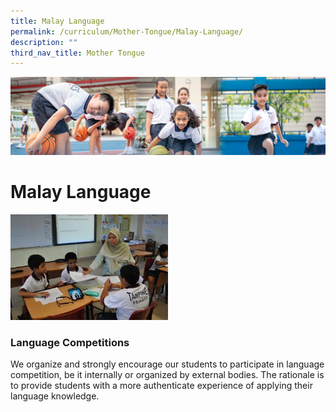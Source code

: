 ```yaml
---
title: Malay Language
permalink: /curriculum/Mother-Tongue/Malay-Language/
description: ""
third_nav_title: Mother Tongue
---
```

![](/images/Our%20Learning%20Experiences.jpg)

Malay Language
==============

<img src="/images/Malay%20Language-1.jpg" style="width:50%">


### **Language Competitions**

We organize and strongly encourage our students to participate in language competition, be it internally or organized by external bodies. The rationale is to provide students with a more authenticate experience of applying their language knowledge.